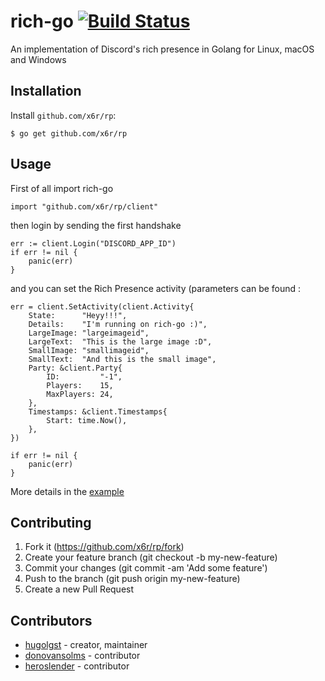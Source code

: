 # rich-go [![Build Status](https://travis-ci.org/x6r/rp.svg?branch=master)](https://travis-ci.org/x6r/rp)

An implementation of Discord's rich presence in Golang for Linux, macOS and Windows

## Installation

Install `github.com/x6r/rp`:

```
$ go get github.com/x6r/rp
```

## Usage

First of all import rich-go

```golang
import "github.com/x6r/rp/client"
```

then login by sending the first handshake

```golang
err := client.Login("DISCORD_APP_ID")
if err != nil {
	panic(err)
}
```

and you can set the Rich Presence activity (parameters can be found :

```golang
err = client.SetActivity(client.Activity{
	State:      "Heyy!!!",
	Details:    "I'm running on rich-go :)",
	LargeImage: "largeimageid",
	LargeText:  "This is the large image :D",
	SmallImage: "smallimageid",
	SmallText:  "And this is the small image",
	Party: &client.Party{
		ID:         "-1",
		Players:    15,
		MaxPlayers: 24,
	},
	Timestamps: &client.Timestamps{
		Start: time.Now(),
	},
})

if err != nil {
	panic(err)
}
```

More details in the [example](https://github.com/ananagame/rich-go/blob/master/example/main.go)

## Contributing

1. Fork it (https://github.com/x6r/rp/fork)
2. Create your feature branch (git checkout -b my-new-feature)
3. Commit your changes (git commit -am 'Add some feature')
4. Push to the branch (git push origin my-new-feature)
5. Create a new Pull Request

## Contributors

- [hugolgst](https://github.com/hugolgst) - creator, maintainer
- [donovansolms](https://github.com/donovansolms) - contributor
- [heroslender](https://github.com/heroslender) - contributor
